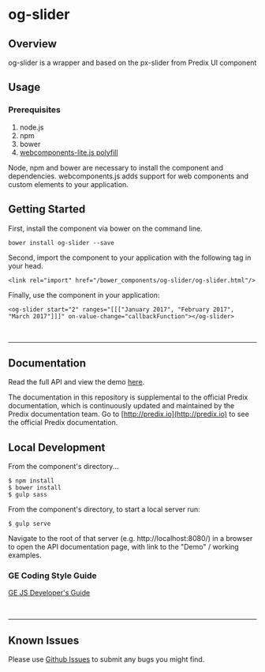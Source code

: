 # og-slider

## Overview

og-slider is a wrapper and based on the px-slider from Predix UI component

## Usage

### Prerequisites
1. node.js
2. npm
3. bower
4. [webcomponents-lite.js polyfill](https://github.com/webcomponents/webcomponentsjs)

Node, npm and bower are necessary to install the component and dependencies. webcomponents.js adds support for web components and custom elements to your application.

## Getting Started

First, install the component via bower on the command line.

```
bower install og-slider --save
```

Second, import the component to your application with the following tag in your head.

```
<link rel="import" href="/bower_components/og-slider/og-slider.html"/>
```

Finally, use the component in your application:

```
<og-slider start="2" ranges="[[["January 2017", "February 2017", "March 2017"]]]" on-value-change="callbackFunction"></og-slider>

```

<br />
<hr />

## Documentation

Read the full API and view the demo [here](https://github.com/OGDx-merlions/og-slider).

The documentation in this repository is supplemental to the official Predix documentation, which is continuously updated and maintained by the Predix documentation team. Go to [http://predix.io](http://predix.io)  to see the official Predix documentation.


## Local Development

From the component's directory...

```
$ npm install
$ bower install
$ gulp sass
```

From the component's directory, to start a local server run:

```
$ gulp serve
```

Navigate to the root of that server (e.g. http://localhost:8080/) in a browser to open the API documentation page, with link to the "Demo" / working examples.

### GE Coding Style Guide
[GE JS Developer's Guide](https://github.com/GeneralElectric/javascript)

<br />
<hr />

## Known Issues

Please use [Github Issues](https://github.com/PredixDev/og-slider/issues) to submit any bugs you might find.
